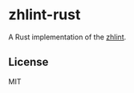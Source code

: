 # zhlint-rust

A Rust implementation of the [zhlint](https://github.com/zhlint-project/zhlint).

## License

MIT
